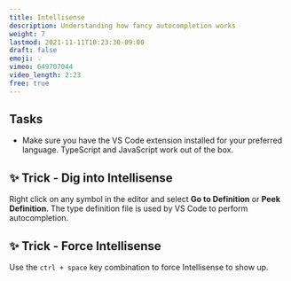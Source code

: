 ```yaml
---
title: Intellisense
description: Understanding how fancy autocompletion works
weight: 7
lastmod: 2021-11-11T10:23:30-09:00
draft: false
emoji: 💡
vimeo: 649707044
video_length: 2:23
free: true
---
```


## Tasks

- Make sure you have the VS Code extension installed for your preferred language. TypeScript and JavaScript work out of the box. 

## ✨ Trick - Dig into Intellisense

Right click on any symbol in the editor and select **Go to Definition** or **Peek Definition**. The type definition file is used by VS Code to perform autocompletion.


## ✨ Trick - Force Intellisense

Use the `ctrl + space` key combination to force Intellisense to show up.
